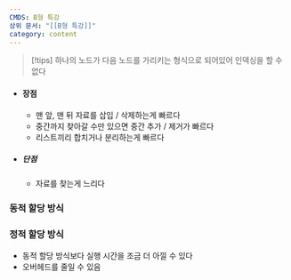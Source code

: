 ```yaml
---
CMDS: B형 특강
상위 문서: "[[B형 특강]]"
category: content
---
```

>[!tips]
>하나의 노드가 다음 노드를 가리키는 형식으로 되어있어 인덱싱을 할 수 없다

- #### 장점
	- 맨 앞, 맨 뒤 자료를 삽입 / 삭제하는게 빠르다
	- 중간까지 찾아갈 수만 있으면 중간 추가 / 제거가 빠르다
	- 리스트끼리 합치거나 분리하는게 빠르다
- ##### 단점
	- 자료를 찾는게 느리다

### 동적 할당 방식


### 정적 할당 방식
- 동적 할당 방식보다 실행 시간을 조금 더 아낄 수 있다
- 오버헤드를 줄일 수 있음